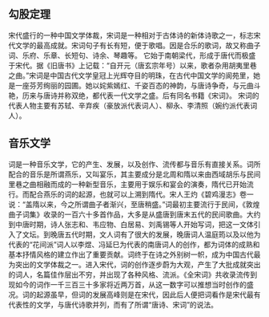 ## 勾股定理

宋代盛行的一种中国文学体裁，宋词是一种相对于古体诗的新体诗歌之一，标志宋代文学的最高成就。宋词句子有长有短，便于歌唱。因是合乐的歌词，故又称曲子词、乐府、乐章、长短句、诗余、琴趣等。
它始于南朝梁代，形成于唐代而极盛于宋代。据《旧唐书》上记载：“自开元（唐玄宗年号）以来，歌者杂用胡夷里巷之曲。”宋词是中国古代文学皇冠上光辉夺目的明珠，在古代中国文学的阆苑里，她是一座芬芳绚丽的园圃。她以姹紫嫣红、千姿百态的神韵，与唐诗争奇，与元曲斗艳，历来与唐诗并称双绝，都代表一代文学之盛。后有同名书籍《宋词》。
宋词的代表人物主要有苏轼、辛弃疾（豪放派代表词人）、柳永、李清照（婉约派代表词人）。

## 音乐文学
词是一种音乐文学，它的产生、发展，以及创作、流传都与音乐有直接关系。词所配合的音乐是所谓燕乐，又叫宴乐，其主要成分是北周和隋以来由西域胡乐与民间里巷之曲相融而成的一种新型音乐，主要用于娱乐和宴会的演奏，隋代已开始流行。而配合燕乐的词的起源，也就可以上溯到隋代。宋人王灼《碧鸡漫志》卷一说：“盖隋以来，今之所谓曲子者渐兴，至唐稍盛。”词最初主要流行于民间，《敦煌曲子词集》收录的一百六十多首作品，大多是从盛唐到唐末五代的民间歌曲。大约到中唐时期，诗人张志和、韦应物、白居易、刘禹锡等人开始写词，把这一文体引入了文坛。到晚唐五代时期，文人词有了很大的发展，晚唐词人温庭筠以及以他为代表的“花间派”词人以李煜、冯延巳为代表的南唐词人的创作，都为词体的成熟和基本抒情风格的建立作出了重要贡献。词终于在诗之外别树一帜，成为中国古代最为突出的文学体裁之一。进入宋代，词的创作逐步蔚为大观，产生了大批成就突出的词人，名篇佳作层出不穷，并出现了各种风格、流派。《全宋词》共收录流传到现如今的词作一千三百三十多家将近两万首，从这一数字可以推想当时创作的盛况。词的起源虽早，但词的发展高峰则是在宋代，因此后人便把词看作是宋代最有代表性的文学，与唐代诗歌并列，而有了所谓“唐诗、宋词”的说法。